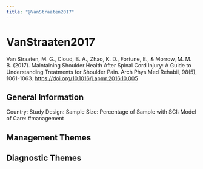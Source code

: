 ```yaml
---
title: "@VanStraaten2017"
---
```


# VanStraaten2017
Van Straaten, M. G., Cloud, B. A., Zhao, K. D., Fortune, E., & Morrow, M. M. B. (2017). Maintaining Shoulder Health After Spinal Cord Injury: A Guide to Understanding Treatments for Shoulder Pain. Arch Phys Med Rehabil, 98(5), 1061-1063. https://doi.org/10.1016/j.apmr.2016.10.005 

## General Information
Country: 
Study Design: 
Sample Size: 
Percentage of Sample with SCI:
Model of Care: #management 

## Management Themes


## Diagnostic Themes

